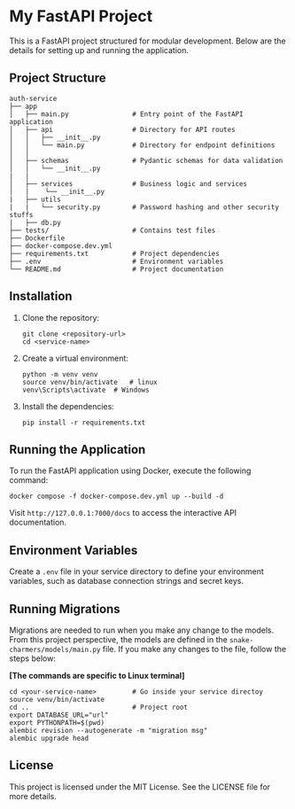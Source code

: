 # My FastAPI Project

This is a FastAPI project structured for modular development. Below are the details for setting up and running the application.

## Project Structure

```
auth-service
├── app
│   ├── main.py                # Entry point of the FastAPI application
│   ├── api                    # Directory for API routes
│   │   ├── __init__.py
│   │   └── main.py            # Directory for endpoint definitions
│   │   
│   ├── schemas                # Pydantic schemas for data validation
│   │   └── __init__.py
|   |
│   ├── services               # Business logic and services
│   |    └── __init__.py
|   ├── utils
|   |   └── security.py        # Password hashing and other security stuffs
|   ├── db.py
├── tests/                     # Contains test files
├── Dockerfile                  
├── docker-compose.dev.yml
├── requirements.txt           # Project dependencies
├── .env                       # Environment variables
└── README.md                  # Project documentation
```

## Installation

1. Clone the repository:
   ```
   git clone <repository-url>
   cd <service-name>
   ```

2. Create a virtual environment:
   ```
   python -m venv venv
   source venv/bin/activate   # linux 
   venv\Scripts\activate  # Windows
   ```

3. Install the dependencies:
   ```
   pip install -r requirements.txt
   ```

## Running the Application

To run the FastAPI application using Docker, execute the following command:

```
docker compose -f docker-compose.dev.yml up --build -d
```

Visit `http://127.0.0.1:7000/docs` to access the interactive API documentation.

## Environment Variables

Create a `.env` file in your service directory to define your environment variables, such as database connection strings and secret keys.

## Running Migrations
Migrations are needed to run when you make any change to the models. From this project perspective, the models are defined in the ```snake-charmers/models/main.py``` file. If you make any changes to the file, follow the steps below:

**[The commands are specific to Linux terminal]**
```
cd <your-service-name>         # Go inside your service directoy
source venv/bin/activate   
cd ..                          # Project root 
export DATABASE_URL="url"
export PYTHONPATH=$(pwd)
alembic revision --autogenerate -m "migration msg"
alembic upgrade head
```

## License

This project is licensed under the MIT License. See the LICENSE file for more details.